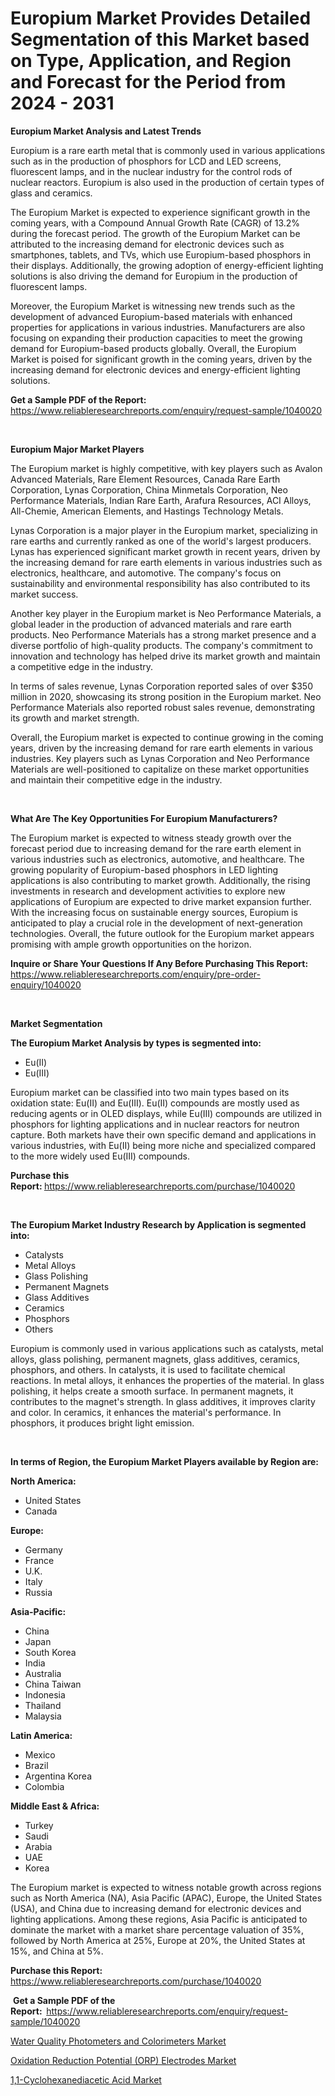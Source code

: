 <p><h1>Europium Market Provides Detailed Segmentation of this Market based on Type, Application, and Region and Forecast for the Period from 2024 - 2031</h1></p><p><strong>Europium Market Analysis and Latest Trends</strong></p>
<p><p>Europium is a rare earth metal that is commonly used in various applications such as in the production of phosphors for LCD and LED screens, fluorescent lamps, and in the nuclear industry for the control rods of nuclear reactors. Europium is also used in the production of certain types of glass and ceramics.</p><p>The Europium Market is expected to experience significant growth in the coming years, with a Compound Annual Growth Rate (CAGR) of 13.2% during the forecast period. The growth of the Europium Market can be attributed to the increasing demand for electronic devices such as smartphones, tablets, and TVs, which use Europium-based phosphors in their displays. Additionally, the growing adoption of energy-efficient lighting solutions is also driving the demand for Europium in the production of fluorescent lamps.</p><p>Moreover, the Europium Market is witnessing new trends such as the development of advanced Europium-based materials with enhanced properties for applications in various industries. Manufacturers are also focusing on expanding their production capacities to meet the growing demand for Europium-based products globally. Overall, the Europium Market is poised for significant growth in the coming years, driven by the increasing demand for electronic devices and energy-efficient lighting solutions.</p></p>
<p><strong>Get a Sample PDF of the Report:&nbsp;</strong> <a href="https://www.reliableresearchreports.com/enquiry/request-sample/1040020">https://www.reliableresearchreports.com/enquiry/request-sample/1040020</a></p>
<p>&nbsp;</p>
<p><strong>Europium Major Market Players</strong></p>
<p><p>The Europium market is highly competitive, with key players such as Avalon Advanced Materials, Rare Element Resources, Canada Rare Earth Corporation, Lynas Corporation, China Minmetals Corporation, Neo Performance Materials, Indian Rare Earth, Arafura Resources, ACI Alloys, All-Chemie, American Elements, and Hastings Technology Metals.</p><p>Lynas Corporation is a major player in the Europium market, specializing in rare earths and currently ranked as one of the world's largest producers. Lynas has experienced significant market growth in recent years, driven by the increasing demand for rare earth elements in various industries such as electronics, healthcare, and automotive. The company's focus on sustainability and environmental responsibility has also contributed to its market success.</p><p>Another key player in the Europium market is Neo Performance Materials, a global leader in the production of advanced materials and rare earth products. Neo Performance Materials has a strong market presence and a diverse portfolio of high-quality products. The company's commitment to innovation and technology has helped drive its market growth and maintain a competitive edge in the industry.</p><p>In terms of sales revenue, Lynas Corporation reported sales of over $350 million in 2020, showcasing its strong position in the Europium market. Neo Performance Materials also reported robust sales revenue, demonstrating its growth and market strength.</p><p>Overall, the Europium market is expected to continue growing in the coming years, driven by the increasing demand for rare earth elements in various industries. Key players such as Lynas Corporation and Neo Performance Materials are well-positioned to capitalize on these market opportunities and maintain their competitive edge in the industry.</p></p>
<p>&nbsp;</p>
<p><strong>What Are The Key Opportunities For Europium Manufacturers?</strong></p>
<p><p>The Europium market is expected to witness steady growth over the forecast period due to increasing demand for the rare earth element in various industries such as electronics, automotive, and healthcare. The growing popularity of Europium-based phosphors in LED lighting applications is also contributing to market growth. Additionally, the rising investments in research and development activities to explore new applications of Europium are expected to drive market expansion further. With the increasing focus on sustainable energy sources, Europium is anticipated to play a crucial role in the development of next-generation technologies. Overall, the future outlook for the Europium market appears promising with ample growth opportunities on the horizon.</p></p>
<p><strong>Inquire or Share Your Questions If Any Before Purchasing This Report:</strong> <a href="https://www.reliableresearchreports.com/enquiry/pre-order-enquiry/1040020">https://www.reliableresearchreports.com/enquiry/pre-order-enquiry/1040020</a></p>
<p>&nbsp;</p>
<p><strong>Market Segmentation</strong></p>
<p><strong>The Europium Market Analysis by types is segmented into:</strong></p>
<p><ul><li>Eu(II)</li><li>Eu(III)</li></ul></p>
<p><p>Europium market can be classified into two main types based on its oxidation state: Eu(II) and Eu(III). Eu(II) compounds are mostly used as reducing agents or in OLED displays, while Eu(III) compounds are utilized in phosphors for lighting applications and in nuclear reactors for neutron capture. Both markets have their own specific demand and applications in various industries, with Eu(II) being more niche and specialized compared to the more widely used Eu(III) compounds.</p></p>
<p><strong>Purchase this Report:&nbsp;</strong><a href="https://www.reliableresearchreports.com/purchase/1040020">https://www.reliableresearchreports.com/purchase/1040020</a></p>
<p>&nbsp;</p>
<p><strong>The Europium Market Industry Research by Application is segmented into:</strong></p>
<p><ul><li>Catalysts</li><li>Metal Alloys</li><li>Glass Polishing</li><li>Permanent Magnets</li><li>Glass Additives</li><li>Ceramics</li><li>Phosphors</li><li>Others</li></ul></p>
<p><p>Europium is commonly used in various applications such as catalysts, metal alloys, glass polishing, permanent magnets, glass additives, ceramics, phosphors, and others. In catalysts, it is used to facilitate chemical reactions. In metal alloys, it enhances the properties of the material. In glass polishing, it helps create a smooth surface. In permanent magnets, it contributes to the magnet's strength. In glass additives, it improves clarity and color. In ceramics, it enhances the material's performance. In phosphors, it produces bright light emission.</p></p>
<p>&nbsp;</p>
<p><strong>In terms of Region, the Europium Market Players available by Region are:</strong></p>
<p>
    <p> <strong> North America: </strong>
        <ul>
            <li>United States</li>
            <li>Canada</li>
        </ul>
        </p> 
    <p> <strong> Europe: </strong>
        <ul>
            <li>Germany</li>
            <li>France</li>
            <li>U.K.</li>
            <li>Italy</li>
            <li>Russia</li>
        </ul>
        </p> 
    <p> <strong> Asia-Pacific: </strong>
        <ul>
            <li>China</li>
            <li>Japan</li>
            <li>South Korea</li>
            <li>India</li>
            <li>Australia</li>
            <li>China Taiwan</li>
            <li>Indonesia</li>
            <li>Thailand</li>
            <li>Malaysia</li>
        </ul>
        </p> 
    <p> <strong> Latin America: </strong>
        <ul>
            <li>Mexico</li>
            <li>Brazil</li>
            <li>Argentina Korea</li>
            <li>Colombia</li>
        </ul>
        </p> 
    <p> <strong> Middle East & Africa: </strong>
        <ul>
            <li>Turkey</li>
            <li>Saudi</li>
            <li>Arabia</li>
            <li>UAE</li>
            <li>Korea</li>
        </ul>
    </p>
    </p>
<p><p>The Europium market is expected to witness notable growth across regions such as North America (NA), Asia Pacific (APAC), Europe, the United States (USA), and China due to increasing demand for electronic devices and lighting applications. Among these regions, Asia Pacific is anticipated to dominate the market with a market share percentage valuation of 35%, followed by North America at 25%, Europe at 20%, the United States at 15%, and China at 5%.</p></p>
<p><strong>Purchase this Report: </strong><a href="https://www.reliableresearchreports.com/purchase/1040020">https://www.reliableresearchreports.com/purchase/1040020</a></p>
<p>&nbsp;<strong>Get a Sample PDF of the Report:&nbsp;&nbsp;</strong><a href="https://www.reliableresearchreports.com/enquiry/request-sample/1040020">https://www.reliableresearchreports.com/enquiry/request-sample/1040020</a></p>
<p><strong></strong></p>
<p><p><a href="https://view.publitas.com/reportprime-1/water-quality-photometers-and-colorimeters-market-size-share-trends-analysis-report-by-application-regional-outlook-competitive-strategies-and-segment-forecasts-2023-2030/">Water Quality Photometers and Colorimeters Market</a></p><p><a href="https://view.publitas.com/reportprime-1/oxidation-reduction-potential-orp-electrodes-market-offer-valuable-insights-into-market-size-market-share-market-trends-and-projections-spanning-from-2023-to-2030/">Oxidation Reduction Potential (ORP) Electrodes Market</a></p><p><a href="https://view.publitas.com/reportprime-1/11-cyclohexanediacetic-acid-market-dynamics-2023-2030-also-about-its-market-trends-projections-and-opportunities/">1,1-Cyclohexanediacetic Acid Market</a></p></p>